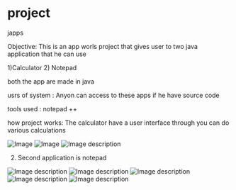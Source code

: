 # project
japps

Objective: This is an app worls project that gives user to two java application that he can use 

1)Calculator
2) Notepad

both the app are made in java

usrs of system : Anyon can access to these apps if he have source code

tools used : notepad ++ 

how project works: The calculator have a user  interface through you can do various calculations

![Image](https://raw.githubusercontent.com/vidushi-max1/project/master/screenshot1.PNG)
![Image](https://raw.githubusercontent.com/vidushi-max1/project/master/screenshot2.PNG)
![Image description](https://raw.githubusercontent.com/vidushi-max1/project/master/screenshot3.PNG)




2. Second application is notepad



![Image description](https://raw.githubusercontent.com/vidushi-max1/project/master/notepad1.PNG)
![Image description](https://raw.githubusercontent.com/vidushi-max1/project/master/notepad2.PNG)
![Image description](https://raw.githubusercontent.com/vidushi-max1/project/master/notepad3.PNG)
![Image description](lhttps://raw.githubusercontent.com/vidushi-max1/project/master/notepad4.PNG)
![Image description](https://raw.githubusercontent.com/vidushi-max1/project/master/notepad4.PNG)



